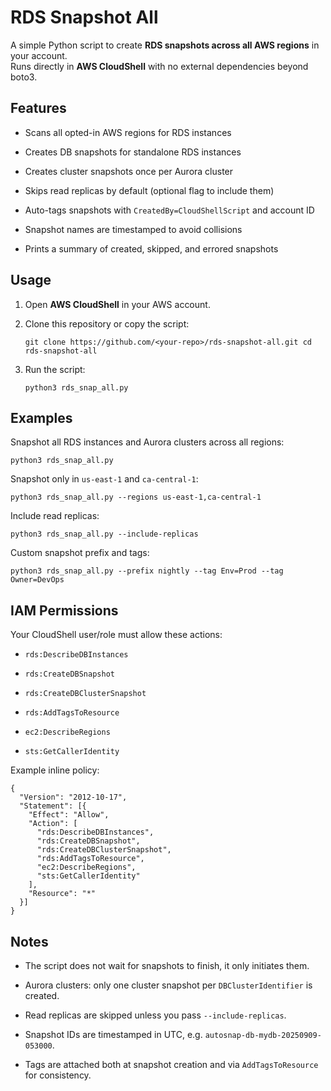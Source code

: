 
# RDS Snapshot All

A simple Python script to create **RDS snapshots across all AWS regions** in your account.  
Runs directly in **AWS CloudShell** with no external dependencies beyond boto3.

## Features

-   Scans all opted-in AWS regions for RDS instances
    
-   Creates DB snapshots for standalone RDS instances
    
-   Creates cluster snapshots once per Aurora cluster
    
-   Skips read replicas by default (optional flag to include them)
    
-   Auto-tags snapshots with `CreatedBy=CloudShellScript` and account ID
    
-   Snapshot names are timestamped to avoid collisions
    
-   Prints a summary of created, skipped, and errored snapshots

## Usage

1.  Open **AWS CloudShell** in your AWS account.
    
2.  Clone this repository or copy the script:
    
    `git clone https://github.com/<your-repo>/rds-snapshot-all.git cd rds-snapshot-all` 
    
3.  Run the script:
    
    `python3 rds_snap_all.py` 
    
## Examples

Snapshot all RDS instances and Aurora clusters across all regions:

`python3 rds_snap_all.py` 

Snapshot only in `us-east-1` and `ca-central-1`:

`python3 rds_snap_all.py --regions us-east-1,ca-central-1` 

Include read replicas:

`python3 rds_snap_all.py --include-replicas` 

Custom snapshot prefix and tags:

`python3 rds_snap_all.py --prefix nightly --tag Env=Prod --tag Owner=DevOps` 

## IAM Permissions

Your CloudShell user/role must allow these actions:

-   `rds:DescribeDBInstances`
    
-   `rds:CreateDBSnapshot`
    
-   `rds:CreateDBClusterSnapshot`
    
-   `rds:AddTagsToResource`
    
-   `ec2:DescribeRegions`
    
-   `sts:GetCallerIdentity`
    

Example inline policy:

    {
      "Version": "2012-10-17",
      "Statement": [{
        "Effect": "Allow",
        "Action": [
          "rds:DescribeDBInstances",
          "rds:CreateDBSnapshot",
          "rds:CreateDBClusterSnapshot",
          "rds:AddTagsToResource",
          "ec2:DescribeRegions",
          "sts:GetCallerIdentity"
        ],
        "Resource": "*"
      }]
    }


## Notes

-   The script does not wait for snapshots to finish, it only initiates them.
    
-   Aurora clusters: only one cluster snapshot per `DBClusterIdentifier` is created.
    
-   Read replicas are skipped unless you pass `--include-replicas`.
    
-   Snapshot IDs are timestamped in UTC, e.g. `autosnap-db-mydb-20250909-053000`.
    
-   Tags are attached both at snapshot creation and via `AddTagsToResource` for consistency.
